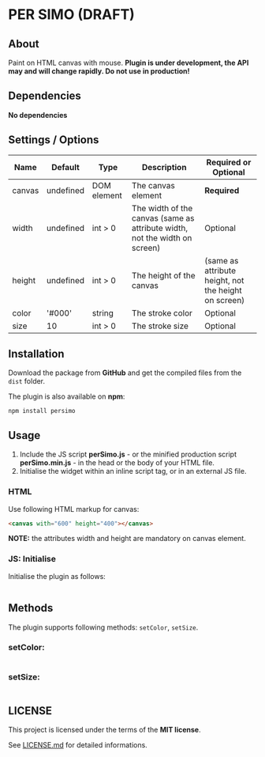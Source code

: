 # PER SIMO (**DRAFT**)

## About

Paint on HTML canvas with mouse.
**Plugin is under development, the API may and will change rapidly. Do not use in production!**

## Dependencies

**No dependencies**

## Settings / Options

Name | Default | Type | Description | Required or Optional
-----|---------|------|-------------|--------------------
canvas | undefined | DOM element | The canvas element | **Required**
width | undefined | int > 0 | The width of the canvas (same as attribute width, not the width on screen) | Optional
height | undefined | int > 0 | The height of the canvas | (same as attribute height, not the height on screen) | Optional
color | '#000' | string | The stroke color | Optional
size | 10 | int > 0 | The stroke size | Optional

## Installation

Download the package from **GitHub** and get the compiled files from the `dist` folder.

The plugin is also available on **npm**:
```
npm install persimo
```

## Usage

1. Include the JS script **perSimo.js** - or the minified production script **perSimo.min.js** -  in the head or the body of your HTML file.
2. Initialise the widget within an inline script tag, or in an external JS file.

### HTML

Use following HTML markup for canvas:

```html
<canvas with="600" height="400"></canvas>
```
**NOTE:** the attributes width and height are mandatory on canvas element.

### JS: Initialise

Initialise the plugin as follows:

```javascript

```

## Methods

The plugin supports following methods: `setColor`, `setSize`.

### setColor:

```javascript
```

### setSize:

```javascript
```

## LICENSE

This project is licensed under the terms of the **MIT license**.

See [LICENSE.md](LICENSE.md) for detailed informations.
